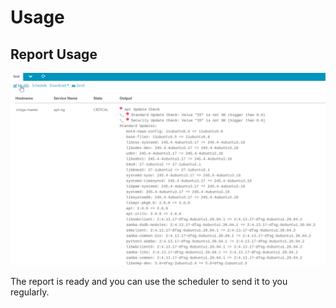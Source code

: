 # Usage <a id="module-checkreports-usage"></a>

## Report Usage  <a id="module-checkreports-usage-director"></a>

![report_output](img/report_output.png)

The report is ready and you can use the scheduler to send it to you regularly. 


